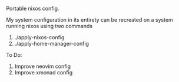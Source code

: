 Portable nixos config.

My system configuration in its entirety can be recreated on a system running nixos using two commands
1. ./apply-nixos-config
2. ./apply-home-manager-config 

To Do:
1. Improve neovim config 
2. Improve xmonad config 
